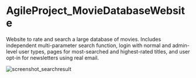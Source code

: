 # AgileProject_MovieDatabaseWebsite
Website to rate and search a large database of movies. Includes independent multi-parameter search function, login with normal and admin-level user types, pages for most-searched and highest-rated titles, and user opt-in for newsletters using real email.

![screenshot_searchresult](https://user-images.githubusercontent.com/97016612/147925390-526a866c-b13d-4b29-9f2a-c07c736b8321.png)
